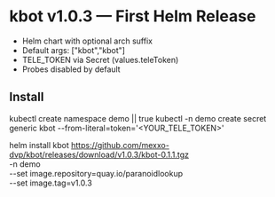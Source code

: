# kbot v1.0.3 — First Helm Release

- Helm chart with optional arch suffix
- Default args: ["kbot","kbot"]
- TELE_TOKEN via Secret (values.teleToken)
- Probes disabled by default

## Install
kubectl create namespace demo || true
kubectl -n demo create secret generic kbot --from-literal=token='<YOUR_TELE_TOKEN>'

helm install kbot https://github.com/mexxo-dvp/kbot/releases/download/v1.0.3/kbot-0.1.1.tgz \
  -n demo \
  --set image.repository=quay.io/paranoidlookup \
  --set image.tag=v1.0.3
